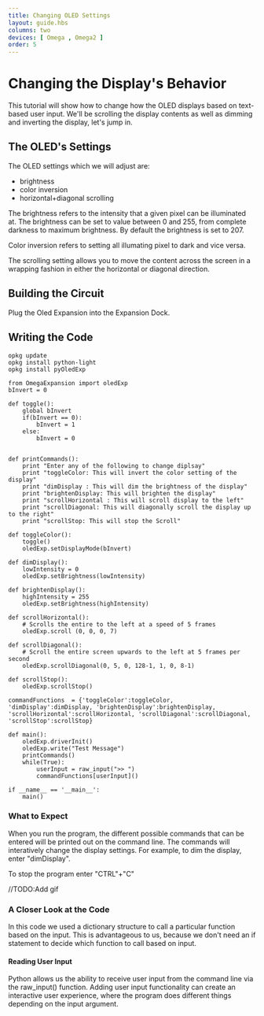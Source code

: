```yaml
---
title: Changing OLED Settings
layout: guide.hbs
columns: two
devices: [ Omega , Omega2 ]
order: 5
---
```


# Changing the Display's Behavior

This tutorial will show how to change how the OLED displays based on text-based user input. We'll be scrolling the display contents as well as dimming and inverting the display, let's jump in.

## The OLED's Settings

 The OLED settings which we will adjust are:
  * brightness
  * color inversion
  * horizontal+diagonal scrolling

The brightness refers to the intensity that a given pixel can be illuminated at. The brightness can be set to value between 0 and 255, from complete darkness to maximum brightness. By default the brightness is set to 207.

Color inversion refers to setting all illumating pixel to dark and vice versa.

The scrolling setting allows you to move the content across the screen in a wrapping fashion in either the horizontal or diagonal direction.

## Building the Circuit

Plug the Oled Expansion into the Expansion Dock.

## Writing the Code

```
opkg update
opkg install python-light
opkg install pyOledExp
```

```
from OmegaExpansion import oledExp
bInvert = 0

def toggle():
	global bInvert
	if(bInvert == 0):
		bInvert = 1
	else:
		bInvert = 0
	

def printCommands():
	print "Enter any of the following to change diplsay"
	print "toggleColor: This will invert the color setting of the display"
	print "dimDisplay : This will dim the brightness of the display"
	print "brightenDisplay: This will brighten the display"
	print "scrollHorizontal : This will scroll display to the left"
	print "scrollDiagonal: This will diagonally scroll the display up to the right"
	print "scrollStop: This will stop the Scroll"

def toggleColor():
	toggle()
	oledExp.setDisplayMode(bInvert)

def dimDisplay():
	lowIntensity = 0
	oledExp.setBrightness(lowIntensity)

def brightenDisplay():
	highIntensity = 255
	oledExp.setBrightness(highIntensity)

def scrollHorizontal():
	# Scrolls the entire to the left at a speed of 5 frames 
	oledExp.scroll (0, 0, 0, 7)

def scrollDiagonal():
	# Scroll the entire screen upwards to the left at 5 frames per second
	oledExp.scrollDiagonal(0, 5, 0, 128-1, 1, 0, 8-1)

def scrollStop():
	oledExp.scrollStop()

commandFunctions  = {'toggleColor':toggleColor, 'dimDisplay':dimDisplay, 'brightenDisplay':brightenDisplay, 'scrollHorizontal':scrollHorizontal, 'scrollDiagonal':scrollDiagonal, 'scrollStop':scrollStop}

def main():
	oledExp.driverInit()
	oledExp.write("Test Message")
	printCommands()
	while(True):
		userInput = raw_input(">> ")
		commandFunctions[userInput]()

if __name__ == '__main__':
	main()
```
### What to Expect


When you run the program, the different possible commands that can be entered will be printed out on the command line. The commands will interatively change the display settings. For example, to dim the display, enter "dimDisplay".

To stop the program enter "CTRL"+"C"

//TODO:Add gif

### A Closer Look at the Code

In this code we used a dictionary structure to call a particular function based on the input. This is advantageous to us, because we don't need an if statement to decide which function to call based on input. 

#### Reading User Input

Python allows us the ability to receive user input from the command line via the raw_input() function. Adding user input functionality can create an interactive user experience, where the program does different things depending on the input argument.
